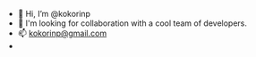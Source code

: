 - 👋 Hi, I’m @kokorinp
- 💞️ I'm looking for collaboration with a cool team of developers.
- 📫 kokorinp@gmail.com
- 
